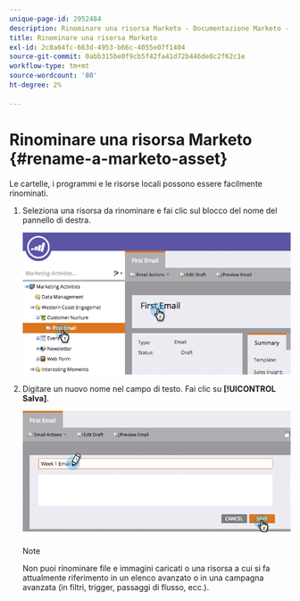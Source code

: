 ```yaml
---
unique-page-id: 2952484
description: Rinominare una risorsa Marketo - Documentazione Marketo - Documentazione del prodotto
title: Rinominare una risorsa Marketo
exl-id: 2c8a64fc-663d-4953-b66c-4055e07f1404
source-git-commit: 0abb315be0f9cb5f42fa41d72b446de8c2f62c1e
workflow-type: tm+mt
source-wordcount: '80'
ht-degree: 2%

---
```


# Rinominare una risorsa Marketo {#rename-a-marketo-asset}

Le cartelle, i programmi e le risorse locali possono essere facilmente rinominati.

1. Seleziona una risorsa da rinominare e fai clic sul blocco del nome del pannello di destra.

   ![](assets/image2015-4-10-17-19-48.png)

1. Digitare un nuovo nome nel campo di testo. Fai clic su **[!UICONTROL Salva]**.

   ![](assets/image2015-4-10-17-3a19-3a33.png)

   >[!NOTE]
   >
   >Non puoi rinominare file e immagini caricati o una risorsa a cui si fa attualmente riferimento in un elenco avanzato o in una campagna avanzata (in filtri, trigger, passaggi di flusso, ecc.).
